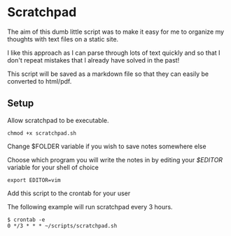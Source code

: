 # Scratchpad

The aim of this dumb little script was to make it easy for me to organize my thoughts with text files on a static site.

I like this approach as I can parse through lots of text quickly and so that I don't repeat mistakes that I already have solved in the past!

This script will be saved as a markdown file so that they can easily be converted to html/pdf.

## Setup

Allow scratchpad to be executable.

	chmod +x scratchpad.sh

Change $FOLDER variable if you wish to save notes somewhere else

Choose which program you will write the notes in by editing your *$EDITOR* variable for your shell of choice

	export EDITOR=vim

Add this script to the crontab for your user

The following example will run scratchpad every 3 hours.

	$ crontab -e
	0 */3 * * * ~/scripts/scratchpad.sh
